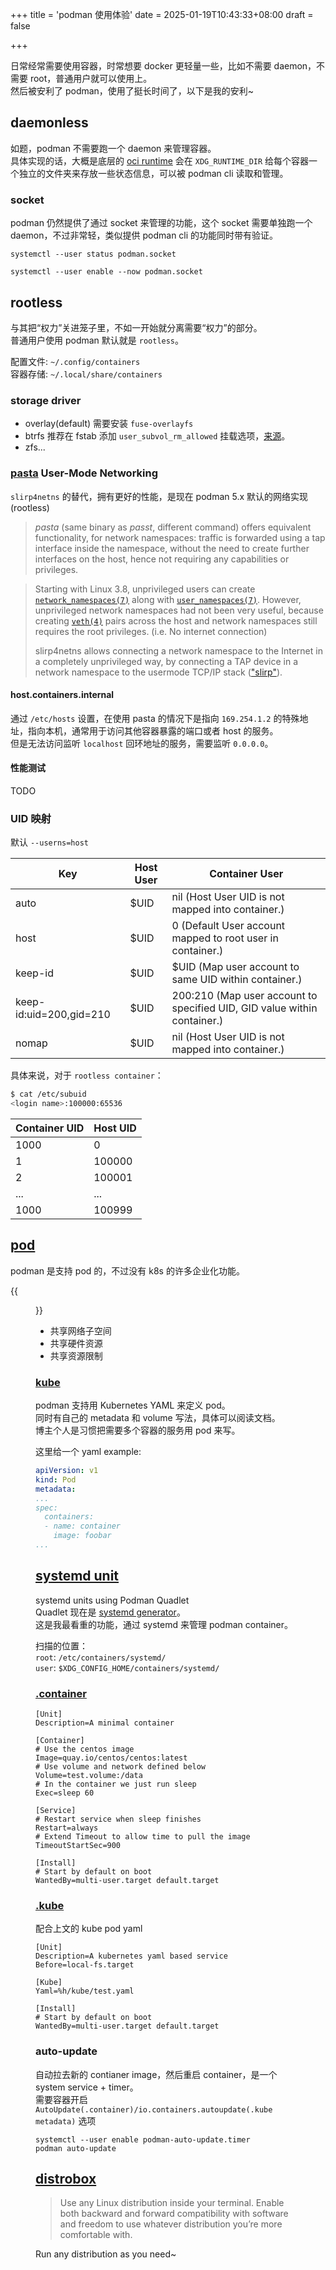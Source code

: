 +++
title = 'podman 使用体验'
date = 2025-01-19T10:43:33+08:00
draft = false

+++

日常经常需要使用容器，时常想要 docker 更轻量一些，比如不需要 daemon，不需要 root，普通用户就可以使用上。  
然后被安利了 podman，使用了挺长时间了，以下是我的安利~

## daemonless

如题，podman 不需要跑一个 daemon 来管理容器。  
具体实现的话，大概是底层的 [oci runtime](https://github.com/opencontainers/runtime-spec) 会在 `XDG_RUNTIME_DIR` 给每个容器一个独立的文件夹来存放一些状态信息，可以被 podman cli 读取和管理。

### socket

podman 仍然提供了通过 socket 来管理的功能，这个 socket 需要单独跑一个 daemon，不过非常轻，类似提供 podman cli 的功能同时带有验证。

`systemctl --user status podman.socket`  

`systemctl --user enable --now podman.socket`

## rootless

与其把“权力”关进笼子里，不如一开始就分离需要“权力”的部分。  
普通用户使用 podman 默认就是 `rootless`。

配置文件: `~/.config/containers`  
容器存储: `~/.local/share/containers`  

### storage driver

- overlay(default)
  需要安装 `fuse-overlayfs`
- btrfs
  推荐在 fstab 添加 `user_subvol_rm_allowed` 挂载选项，[来源](https://github.com/containers/storage/pull/508)。
- zfs...

### [pasta](https://passt.top/passt/about/) User-Mode Networking 

`slirp4netns` 的替代，拥有更好的性能，是现在 podman 5.x 默认的网络实现(rootless)

> *pasta* (same binary as *passt*, different command) offers equivalent functionality, for network namespaces: traffic is forwarded using a tap interface inside the namespace, without the need to create further interfaces on the host, hence not requiring any capabilities or privileges.

> Starting with Linux 3.8, unprivileged users can create [`network_namespaces(7)`](http://man7.org/linux/man-pages/man7/network_namespaces.7.html) along with [`user_namespaces(7)`](http://man7.org/linux/man-pages/man7/user_namespaces.7.html). However, unprivileged network namespaces had not been very useful, because creating [`veth(4)`](http://man7.org/linux/man-pages/man4/veth.4.html) pairs across the host and network namespaces still requires the root privileges. (i.e. No internet connection)
>
> slirp4netns allows connecting a network namespace to the Internet in a  completely unprivileged way, by connecting a TAP device in a network  namespace to the usermode TCP/IP stack (["slirp"](https://gitlab.freedesktop.org/slirp/libslirp)).

#### host.containers.internal

通过 `/etc/hosts` 设置，在使用 pasta 的情况下是指向 `169.254.1.2` 的特殊地址，指向本机，通常用于访问其他容器暴露的端口或者 host 的服务。  
但是无法访问监听 `localhost` 回环地址的服务，需要监听 `0.0.0.0`。

#### 性能测试

TODO

### UID 映射

默认 `--userns=host`

| Key                     | Host User | Container User                                               |
| ----------------------- | --------- | ------------------------------------------------------------ |
| auto                    | $UID      | nil (Host User UID is not mapped into container.)            |
| host                    | $UID      | 0 (Default User account mapped to root user in container.)   |
| keep-id                 | $UID      | $UID (Map user account to same UID within container.)        |
| keep-id:uid=200,gid=210 | $UID      | 200:210 (Map user account to specified UID, GID value within container.) |
| nomap                   | $UID      | nil (Host User UID is not mapped into container.)            |

具体来说，对于 `rootless container`：

```bash
$ cat /etc/subuid
<login name>:100000:65536
```

| Container UID | Host UID |
| ------------- | -------- |
| 1000          | 0        |
| 1             | 100000   |
| 2             | 100001   |
| ...           | ...      |
| 1000          | 100999   |

## [pod](https://docs.podman.io/en/stable/markdown/podman-pod-create.1.html)

podman 是支持 pod 的，不过没有 k8s 的许多企业化功能。

{{<figure src="assets/pod.svg">}}

- 共享网络子空间
- 共享硬件资源
- 共享资源限制

### [kube](https://docs.podman.io/en/stable/markdown/podman-kube-play.1.html)

podman 支持用 Kubernetes YAML 来定义 pod。  
同时有自己的 metadata 和 volume 写法，具体可以阅读文档。  
博主个人是习惯把需要多个容器的服务用 pod 来写。  

这里给一个 yaml example:  

```yaml
apiVersion: v1
kind: Pod
metadata:
...
spec:
  containers:
  - name: container
    image: foobar
...
```

## [systemd unit](https://docs.podman.io/en/latest/markdown/podman-systemd.unit.5.html)

systemd units using Podman Quadlet  
Quadlet 现在是 [systemd generator](https://www.freedesktop.org/software/systemd/man/latest/systemd.generator.html)。  
这是我最看重的功能，通过 systemd 来管理 podman container。  

扫描的位置：  
`root`: `/etc/containers/systemd/`  
`user`: `$XDG_CONFIG_HOME/containers/systemd/`

### [.container](https://docs.podman.io/en/latest/markdown/podman-systemd.unit.5.html#container-units-container)

```systemd
[Unit]
Description=A minimal container

[Container]
# Use the centos image
Image=quay.io/centos/centos:latest
# Use volume and network defined below
Volume=test.volume:/data
# In the container we just run sleep
Exec=sleep 60

[Service]
# Restart service when sleep finishes
Restart=always
# Extend Timeout to allow time to pull the image
TimeoutStartSec=900

[Install]
# Start by default on boot
WantedBy=multi-user.target default.target
```

### [.kube](https://docs.podman.io/en/latest/markdown/podman-systemd.unit.5.html#pod-units-pod)

配合上文的 kube pod yaml

```systemd
[Unit]
Description=A kubernetes yaml based service
Before=local-fs.target

[Kube]
Yaml=%h/kube/test.yaml

[Install]
# Start by default on boot
WantedBy=multi-user.target default.target
```

### auto-update

自动拉去新的 contianer image，然后重启 container，是一个 system service + timer。  
需要容器开启 `AutoUpdate(.container)/io.containers.autoupdate(.kube metadata)` 选项

`systemctl --user enable podman-auto-update.timer`  
`podman auto-update`

## [distrobox](https://github.com/89luca89/distrobox.git)

> Use any Linux distribution inside your terminal. Enable both backward and forward compatibility with software and freedom to use whatever distribution you’re more comfortable with.

Run any distribution as you need~   

